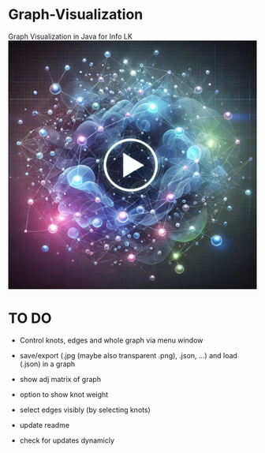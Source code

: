 # Graph-Visualization
Graph Visualization in Java for Info LK
[![Watch the video](https://github.com/Info-LK-Joe-Simon/Graph-Visualization/blob/main/thumbnail.webp)](https://youtu.be/dQw4w9WgXcQ?si=uWkPQF40yKM0s4F_)

# TO DO
* Control knots, edges and whole graph via menu window

* save/export (.jpg (maybe also transparent .png), .json, ...) and load (.json) in a graph

* show adj matrix of graph

* option to show knot weight

* select edges visibly (by selecting knots)

* update readme

* check for updates dynamicly
